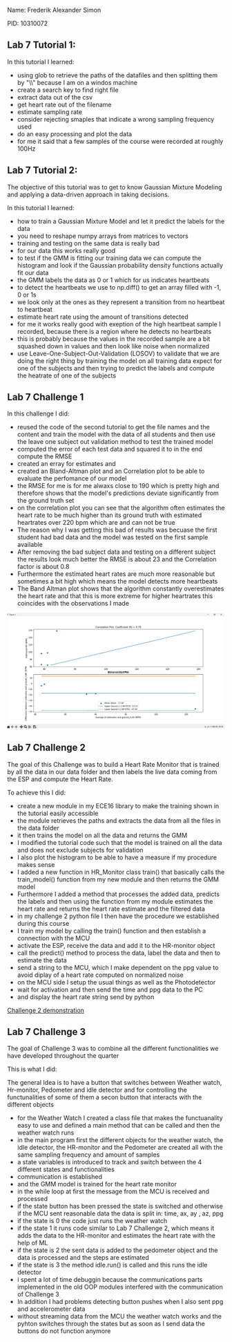 Name: Frederik Alexander Simon

PID: 10310072

## Lab 7 Tutorial 1:

In this tutorial I learned:

* using glob to retrieve the paths of the datafiles and then splitting them by "\\\\" because I am on a windos machine 
* create a search key to find right file 
* extract data out of the csv
* get heart rate out of the filename 
* estimate sampling rate 
* consider rejecting smaples that indicate a wrong sampling frequency used  
* do an easy processing and plot the data 
* for me it said that a few samples of the course were recorded at roughly 100Hz 


## Lab 7 Tutorial 2:

The objective of this tutorial was to get to know Gaussian Mixture Modeling and applying a data-driven approach in taking decisions.

In this tutorial I learned:

* how to train a Gaussian Mixture Model and let it predict the labels for the data
* you need to reshape numpy arrays from matrices to vectors
* training and testing on the same data is really bad 
* for our data this works really good 
* to test if the GMM is fitting our training data we can compute the histogram and look if the Gaussian probability density functions actually fit our data
* the GMM labels the data as 0 or 1 which for us indicates heartbeats 
* to detect the heartbeats we use to np.diff() to get an array filled with -1, 0 or 1s
* we look only at the ones as they represent a transition from no heartbeat to heartbeat 
* estimate heart rate using the amount of transitions detected 
* for me it works really good with exeption of the high heartbeat sample I recorded, because there is a region where he detects no heartbeats 
* this is probably because the values in the recorded sample are a bit squashed down in values and then look like noise when normalized
* use Leave-One-Subject-Out-Validation (LOSOV) to validate that we are doing the right thing by training the model on all training data expect for one of the subjects and then trying to predict the labels and compute the heatrate of one of the subjects 


## Lab 7 Challenge 1

In this challenge I did:

* reused the code of the second tutorial to get the file names and the content and train the model with the data of all students and then use the leave one subject out validation method to test the trained model 
* computed the error of each test data and squared it to in the end compute the RMSE 
* created an erray for estimates and 
* created an Bland-Altman plot and an Correlation plot to be able to evaluate the perfomance of our model 
* the RMSE for me is for me alwaxs close to 190 which is pretty high and therefore shows that the model's predictions deviate significantly from the ground truth set
* on the correlation plot you can see that the algorithm often estimates the heart rate to be much higher than its ground truth with estimated heartrates over 220 bpm which are and can not be true 
* The reason why I was getting this bad of results was becuase the first student had bad data and the model was tested on the first sample available 
* After removing the bad subject data and testing on a different subject the results look much better the RMSE is about 23 and the Correlation factor is about 0.8
* Furthermore the estimated heart rates are much more reasonable but sometimes a bit high which means the model detects more heartbeats
* The Band Altman plot shows that the algorithm constantly overestimates the heart rate and that this is more extreme for higher heartrates this coincides with the observations I made 

![Bland-Altman Plot](images/Bland_Altman_and_Correlation_plot.png)

## Lab 7 Challenge 2

The goal of this Challenge was to build a Heart Rate Monitor that is trained by all the data in our data folder and then labels the live data coming from the ESP and compute the Heart Rate.

To achieve this I did:

* create a new module in my ECE16 library to make the training shown in the tutorial easily accessible 
* the module retrieves the paths and extracts the data from all the files in the data folder
* it then trains the model on all the data and returns the GMM
* I modified the tutorial code such that the model is trained on all the data and does not exclude subjects for validation 
* I also plot the histogram to be able to have a measure if my procedure makes sense 
* I added a new function in HR_Monitor class train() that basically calls the train_model() function from my new module and then returns the GMM model 
* Furthermore I added a method that processes the added data, predicts the labels and then using the function from my module estimates the heart rate and returns the heart rate estimate and the filtered data
* in my challenge 2 python file I then have the procedure we established during this course 
* I train my model by calling the train() function and then establish a connection with the MCU
* activate the ESP, receive the data and add it to the HR-monitor object 
* call the predict() method to process the data, label the data and then to estimate the data 
* send a string to the MCU, which I make dependent on the ppg value to avoid diplay of a heart rate computed on normalized noise
* on the MCU side I setup the usual things as well as the Photodetector 
* wait for activation and then send the time and ppg data to the PC 
* and display the heart rate string send by python

[Challenge 2 demonstration](https://youtu.be/NueA_fMCM70)



## Lab 7 Challenge 3

The goal of Challenge 3 was to combine all the different functionalities we have developed throughout the quarter

This is what I did:

The general Idea is to have a button that switches between Weather watch, Hr-monitor, Pedometer and idle detector and for controlling the functunalities of some of them a secon button that interacts with the different objects

* for the Weather Watch I created a class file that makes the functuanality easy to use and defined a main method that can be called and then the weather watch runs
* in the main program first the different objects for the weather watch, the idle detector, the HR-monitor and the Pedometer are created all with the same sampling frequency and amount of samples 
* a state variables is introduced to track and switch between the 4 different states and functionalities 
* communication is established 
* and the GMM model is trained for the heart rate monitor 
* in the while loop at first the message from the MCU is received and processed
* if the state button has been pressed the state is switched and otherwise if the MCU sent reasonable data the data is split in: time, ax, ay , az, ppg 
* if the state is 0 the code just runs the weather watch 
* if the state 1 it runs code similar to Lab 7 Challenge 2, which means it adds the data to the HR-monitor and estimates the heart rate with the help of ML
* if the state is 2 the sent data is added to the pedometer object and the data is processed and the steps are estimated
* if the state is 3 the method idle.run() is called and this runs the idle detector 
* i spent a lot of time debuggin because the communications parts implemented in the old OOP modules interfered with the communication of Challenge 3 
* In addition I had problems detecting button pushes when I also sent ppg and accelerometer data 
* without streaming data from the MCU the weather watch works and the pyhton switches through the states but as soon as I send data the buttons do not function anymore 










